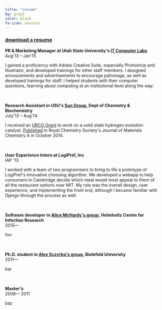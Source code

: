 ```yaml
---
title: "resume"
bg: gray2
color: black
fa-icon: navicon
---
```


<h3><a href="/lbogoev.pdf" target="_blank">download a resume</a></h3>

**PR & Marketing Manager at Utah State University's <a href="http://it.usu.edu/labs" target="_blank">IT Computer Labs</a>**  
Aug&#39;13 – Jan&#39;15


I gained a proficiency with Adobe Creative Suite, especially Photoshop and Illustrator, and developed trainings for other staff members. I designed annoucements and advertisements to encourage patronage, as well as developed trainings for staff. I helped students with their computer questions, learning about computing at an institutional level along the way.


<br/><br/>
**Research Assistant in USU's <a href="http://www.yujiesun.org" target="_blank">Sun Group</a>, Dept of Chemistry & Biochemistry**  
July&#39;13 – Aug&#39;14


I received an <a href="http://rgs.usu.edu/studentresearch/htm/ur-opportunities/fund-your-research/urco" target="_blank">URCO Grant</a> to work on a solid state hydrogen evolution catalyst. <a href="http://pubs.rsc.org/en/content/articlelanding/2014/ta/c4ta04339a#!divAbstract" target="_blank">Published</a> in Royal Chemistry Society's Journal of Materials Chemistry A in October 2014.


<br/><br/>
**User Experience Intern at LogiPref, Inc**  
IAP &#39;13

I worked with a team of two programmers to bring to life a prototype of LogiPref's innovative choosing algorithm. We developed a webapp to help consumers in Cambridge decide which meal would most appeal to them of all the restaurant options near MIT. My role was the overall design, user experience, and implementing the front end, although I became familiar with Django through the process as well.


<br/><br/>
**Software developer in <a href="http://www.helmholtz-hzi.de/en/research/research_topics/bacterial_and_viral_pathogens/computational_biology_of_infection_research/" target="_blank">Alice McHardy's group</a>, Helmholtz Centre for Infection Research**  
2015&mdash;


foo

<br/><br/>
**Ph.D. student in <a href="http://www.cebitec.uni-bielefeld.de/cmg/" target="_blank">Alex Sczyrba's group</a>, Bielefeld University**  
2011&mdash;


bar

<br/><br/>
**Master's**  
2008&mdash; 2011


baz
